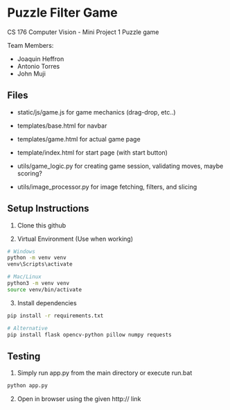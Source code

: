 # Puzzle Filter Game

CS 176 Computer Vision - Mini Project 1
Puzzle game

Team Members:
- Joaquin Heffron
- Antonio Torres
- John Muji

## Files
- static/js/game.js for game mechanics (drag-drop, etc..)

- templates/base.html for navbar
- templates/game.html for actual game page
- template/index.html for start page (with start button)

- utils/game_logic.py for creating game session, validating moves, maybe scoring?
- utils/image_processor.py for image fetching, filters, and slicing


## Setup Instructions
1. Clone this github

2. Virtual Environment (Use when working)
```bash
# Windows
python -m venv venv
venv\Scripts\activate

# Mac/Linux
python3 -m venv venv
source venv/bin/activate
```
3. Install dependencies
```bash
pip install -r requirements.txt

# Alternative
pip install flask opencv-python pillow numpy requests
```


## Testing
1. Simply run app.py from the main directory or execute run.bat
```bash
python app.py
```
2. Open in browser using the given http:// link
